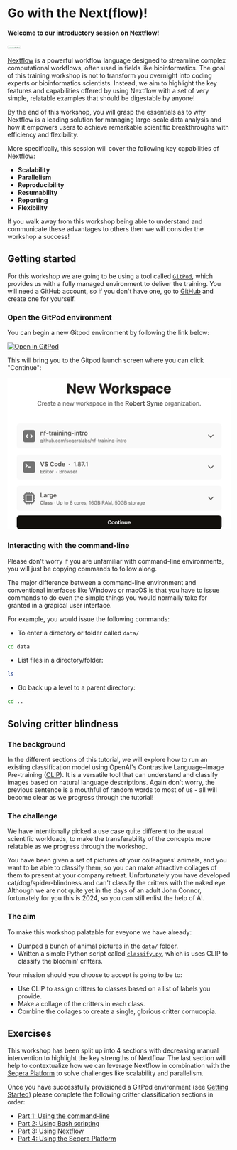 # Go with the Next(flow)!

**Welcome to our introductory session on Nextflow!**

![metro map](docs/assets/nf-training.svg)

[Nextflow](https://www.nextflow.io/) is a powerful workflow language designed to streamline complex computational workflows, often used in fields like bioinformatics. The goal of this training workshop is not to transform you overnight into coding experts or bioinformatics scientists. Instead, we aim to highlight the key features and capabilities offered by using Nextflow with a set of very simple, relatable examples that should be digestable by anyone!

By the end of this workshop, you will grasp the essentials as to why Nextflow is a leading solution for managing large-scale data analysis and how it empowers users to achieve remarkable scientific breakthroughs with efficiency and flexibility.

More specifically, this session will cover the following key capabilities of Nextflow:

- **Scalability**
- **Parallelism**
- **Reproducibility**
- **Resumability**
- **Reporting**
- **Flexibility**

If you walk away from this workshop being able to understand and communicate these advantages to others then we will consider the workshop a success!

## Getting started

For this workshop we are going to be using a tool called [`GitPod`](https://www.gitpod.io/), which provides us with a fully managed environment to deliver the training. You will need a GitHub account, so if you don't have one, go to [GitHub](https://github.com/) and create one for yourself.

### Open the GitPod environment

You can begin a new Gitpod environment by following the link below:

[![Open in GitPod](https://img.shields.io/badge/Gitpod%20-%20Open%20new%20workspace%20-%20908a85?style=for-the-badge&logo=gitpod)](https://gitpod.io/?workspaceClass=g1-large&editor=code&autostart=false#https://github.com/seqeralabs/nf-training-intro)

This will bring you to the Gitpod launch screen where you can click "Continue":

![Gitpod launch](docs/assets/gitpod-launch.png)

### Interacting with the command-line

Please don't worry if you are unfamiliar with command-line environments, you will just be copying commands to follow along.

The major difference between a command-line environment and conventional interfaces like Windows or macOS is that you have to issue commands to do even the simple things you would normally take for granted in a grapical user interface.

For example, you would issue the following commands:

- To enter a directory or folder called `data/`

```bash
cd data
```

- List files in a directory/folder:

```bash
ls
```

- Go back up a level to a parent directory:

```bash
cd ..
```

## Solving critter blindness

### The background

In the different sections of this tutorial, we will explore how to run an existing classification model using OpenAI's Contrastive Language–Image Pre-training ([CLIP](https://openai.com/research/clip)). It is a versatile tool that can understand and classify images based on natural language descriptions. Again don't worry, the previous sentence is a mouthful of random words to most of us - all will become clear as we progress through the tutorial!

### The challenge

We have intentionally picked a use case quite different to the usual scientific workloads, to make the transferability of the concepts more relatable as we progress through the workshop.

You have been given a set of pictures of your colleagues' animals, and you want to be able to classify them, so you can make attractive collages of them to present at your company retreat. Unfortunately you have developed cat/dog/spider-blindness and can't classify the critters with the naked eye. Although we are not quite yet in the days of an adult John Connor, fortunately for you this is 2024, so you can still enlist the help of AI.

### The aim

To make this workshop palatable for eveyone we have already:

- Dumped a bunch of animal pictures in the [`data/`](./data/) folder.
- Written a simple Python script called [`classify.py`](./bin/classify.py), which is uses CLIP to classify the bloomin' critters.

Your mission should you choose to accept is going to be to:

- Use CLIP to assign critters to classes based on a list of labels you provide.
- Make a collage of the critters in each class.
- Combine the collages to create a single, glorious critter cornucopia.

## Exercises

This workshop has been split up into 4 sections with decreasing manual intervention to highlight the key strengths of Nextflow. The last section will help to contextualize how we can leverage Nextflow in combination with the [Seqera Platform](https://seqera.io/) to solve challenges like scalability and parallelism.

Once you have successfully provisioned a GitPod environment (see [Getting Started](#getting-started)) please complete the following critter classification sections in order:

- [Part 1: Using the command-line](docs/part1-cli.md)
- [Part 2: Using Bash scripting](docs/part2-bash.md)
- [Part 3: Using Nextflow](docs/part3-nextflow.md)
- [Part 4: Using the Seqera Platform](docs/part4-platform.md)
